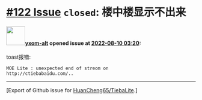 # [\#122 Issue](https://github.com/HuanCheng65/TiebaLite/issues/122) `closed`: 楼中楼显示不出来

#### <img src="https://avatars.githubusercontent.com/u/65926100?v=4" width="50">[yxom-alt](https://github.com/yxom-alt) opened issue at [2022-08-10 03:20](https://github.com/HuanCheng65/TiebaLite/issues/122):

toast报错:
```
MOE Lite : unexpected end of streom on
http://ctiebabaidu.com/..
```




-------------------------------------------------------------------------------



[Export of Github issue for [HuanCheng65/TiebaLite](https://github.com/HuanCheng65/TiebaLite).]
